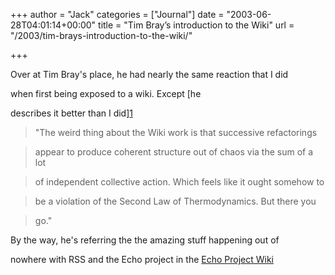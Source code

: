 +++
author = "Jack"
categories = ["Journal"]
date = "2003-06-28T04:01:14+00:00"
title = "Tim Bray’s introduction to the Wiki"
url = "/2003/tim-brays-introduction-to-the-wiki/"

+++

Over at Tim Bray's place, he had nearly the same reaction that I did
  

  
when first being exposed to a wiki. Except [he
  

  
describes it better than I did][1]



> "The weird thing about the Wiki work is that successive refactorings
  
> 
  
> appear to produce coherent structure out of chaos via the sum of a lot
  
> 
  
> of independent collective action. Which feels like it ought somehow to
  
> 
  
> be a violation of the Second Law of Thermodynamics. But there you
  
> 
  
> go."</p> 

By the way, he's referring the the amazing stuff happening out of
  

  
nowhere with RSS and the Echo project in the [Echo Project Wiki][2]

 [1]: //www.tbray.org/ongoing/When/200x/2003/06/26/Explosion"
 [2]: //intertwingly.net/wiki/pie/"